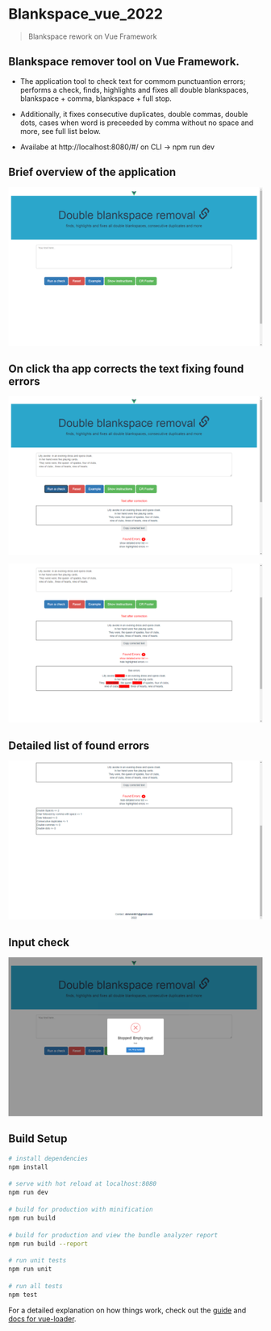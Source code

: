 # Blankspace_vue_2022

> Blankspace rework on Vue Framework

## Blankspace remover tool on Vue Framework.

- <p> The application tool to check text for commom punctuantion errors; performs a check, finds, highlights and fixes all double blankspaces, blankspace + comma, blankspace + full stop. </p>
 
- <p> Additionally, it fixes consecutive duplicates, double commas, double dots, cases when word is preceeded by comma without no space and more, see full list below.</p>

- <p> Availabe at http://localhost:8080/#/  on CLI -> npm run dev </p>

## Brief overview of the application

![Screenshot](screenshots/1.png)

## On click tha app corrects the text fixing found errors

![Screenshot](screenshots/2.png)

![Screenshot](screenshots/3.png)

## Detailed list of found errors

![Screenshot](screenshots/4.png)

## Input check

![Screenshot](screenshots/5.png)


## Build Setup

``` bash
# install dependencies
npm install

# serve with hot reload at localhost:8080
npm run dev

# build for production with minification
npm run build

# build for production and view the bundle analyzer report
npm run build --report

# run unit tests
npm run unit

# run all tests
npm test
```

For a detailed explanation on how things work, check out the [guide](http://vuejs-templates.github.io/webpack/) and [docs for vue-loader](http://vuejs.github.io/vue-loader).
